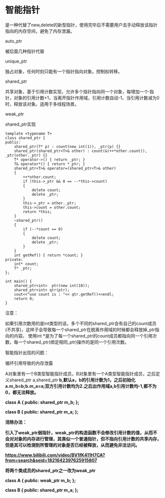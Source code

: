 # 智能指针

是一种代替了new,delete的新型指针，使用完毕后不需要用户去手动释放该指针指向的内存空间，避免了内存泄漏。

auto_ptr

被后面几种指针代替

unique_ptr

独占对象，任何时刻只能有一个指针指向对象。控制权转移。

shared_ptr

共享对象，基于引用计数实现，允许多个指针指向同一个对象，每增加一个·指针，对象的引用计数+1，当离开指针作用域，引用计数自动-1，当引用计数减为0时，释放该对象。适用于多线程场景。

weak_ptr





shared_ptr实现

```
template <typename T>
class shared_ptr {
public:
    shared_ptr(T* p) : count(new int(1)), _ptr(p) {}
    shared_ptr(shared_ptr<T>& other) : count(&(++*other.count)), _ptr(other._ptr) {}
    T* operator->() { return _ptr; }
    T& operator*() { return *_ptr; }
    shared_ptr<T>& operator=(shared_ptr<T>& other)
    {
        ++*other.count;
        if (this->_ptr && 0 == --*this->count)
        {
            delete count;
            delete _ptr;
        }
        this->_ptr = other._ptr;
        this->count = other.count;
        return *this;
    }
    ~shared_ptr()
    {
        if (--*count == 0)
        {
            delete count;
            delete _ptr;
        }
    }
    int getRef() { return *count; }
private:
    int* count;
    T* _ptr;
};

int main() {
	shared_ptr<int>  ptr(new int(10));
	shared_ptr<int> qtr(ptr);
	cout<<"use count is : "<< qtr.getRef()<<endl;
	return 0;
}
```

注意：

如果引用次数用的是int类型的话，多个不同的shared_ptr会有自己的count成员(不共享)，这样子会导致每一个shared_ptr在脱离作用域的时候都会释放掉_ptr指向的内容。
使用int *是为了每一个shared_ptr的count成员都指向同一个引用次数，每一个shared_ptr(绑定相同_ptr)操作的是同一个引用次数。

智能指针出现的问题：

循环引用导致的内存泄露

A对象里有一个B类型智能指针成员，B对象里有一个A类型智能指针成员，之后定义shared_ptr<A> a,shared_ptr<B> b,默认a，b的引用计数为1，之后初始化a.m_b=b;b.m_a=a;双方引用计数均为2.之后出作用域a,b引用计数均-1,都不为0，都无法释放。

class A
{
public:
    shared_ptr<B> m_b;
};

class B
{
public:
    shared_ptr<A> m_a;
};

消除办法：

引入了weak_ptr弱指针，weak_ptr的构造函数不会修改引用计数的值，从而不会对对象的内存进行管理，其类似一个普通指针，但不指向引用计数的共享内存，但是其可以检测到所管理的对象是否已经被释放，从而避免非法访问。

https://www.bilibili.com/video/BV1fK411H7CA?from=search&seid=1821642397625915807

将两个类成员的shared_ptr之一改为weak_ptr

class A
{
public:
    weak_ptr<B> m_b;
};

class B
{
public:
    shared_ptr<A> m_a;
};